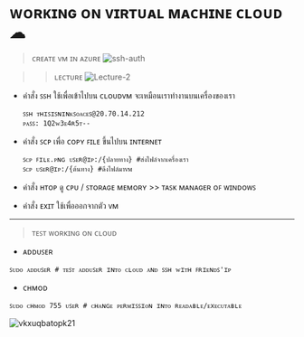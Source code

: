 # **ᴡᴏʀᴋɪɴɢ ᴏɴ ᴠɪʀᴛᴜᴀʟ ᴍᴀᴄʜɪɴᴇ ᴄʟᴏᴜᴅ ☁**

> ᴄʀᴇᴀᴛᴇ ᴠᴍ ɪɴ ᴀᴢᴜʀᴇ
![ssh-auth](https://github.com/nxxk23/AIPrototype2023/assets/108257495/5f66bf2e-a618-4416-b602-42bac01dd3f2)

>> ʟᴇᴄᴛᴜʀᴇ
![Lecture-2](https://github.com/nxxk23/AIPrototype2023/assets/108257495/a63e921b-df0a-4376-b66e-e3492690b900)

* คำสั่ง ꜱꜱʜ ใช้เพื่อเข้าไปบน ᴄʟᴏᴜᴅᴠᴍ จะเหมือนเราทำงานบนเครื่องของเรา
   ```
   ꜱꜱʜ ᴛʜɪꜱɪꜱɴɪɴᴋꜱᴏᴀᴄᴇꜱ@20.70.14.212
   ᴘᴀꜱꜱ: 1Q2ᴡ3ᴇ4ʀ5ᴛ--
   ```

* คำสั่ง ꜱᴄᴘ เพื่อ ᴄᴏᴘʏ ꜰɪʟᴇ ขึ้นไปบน ɪɴᴛᴇʀɴᴇᴛ 
   ```
   ꜱᴄᴘ ꜰɪʟᴇ.ᴘɴɢ ᴜꜱᴇʀ@ɪᴘ:/{ปลายทาง} #ส่งไฟล์จากเครื่องเรา
   ꜱᴄᴘ ᴜꜱᴇʀ@ɪᴘ:/{ต้นทาง} #ดึงไฟล์มาᴠᴍ
   ```
   
* คำสั่ง ʜᴛᴏᴘ ดู ᴄᴘᴜ / ꜱᴛᴏʀᴀɢᴇ ᴍᴇᴍᴏʀʏ >> ᴛᴀꜱᴋ ᴍᴀɴᴀɢᴇʀ ᴏꜰ ᴡɪɴᴅᴏᴡꜱ

* คำสั่ง ᴇxɪᴛ ใช้เพื่อออกจากตัว ᴠᴍ
---
> ᴛᴇꜱᴛ ᴡᴏʀᴋɪɴɢ ᴏɴ ᴄʟᴏᴜᴅ

* ᴀᴅᴅᴜꜱᴇʀ
```
ꜱᴜᴅᴏ ᴀᴅᴅᴜꜱᴇʀ # ᴛᴇꜱᴛ ᴀᴅᴅᴜꜱᴇʀ ɪɴᴛᴏ ᴄʟᴏᴜᴅ ᴀɴᴅ ꜱꜱʜ ᴡɪᴛʜ ꜰʀɪᴇɴᴅꜱ'ɪᴘ
```

* ᴄʜᴍᴏᴅ
```
ꜱᴜᴅᴏ ᴄʜᴍᴏᴅ 755 ᴜꜱᴇʀ # ᴄʜᴀɴɢᴇ ᴘᴇʀᴍɪꜱꜱɪᴏɴ ɪɴᴛᴏ ʀᴇᴀᴅᴀʙʟᴇ/ᴇxᴇᴄᴜᴛᴀʙʟᴇ
```

![vkxuqbatopk21](https://github.com/nxxk23/AIPrototype2023/assets/108257495/7be41a45-8aa0-45e7-b9a9-68cb1fd48424)

  



